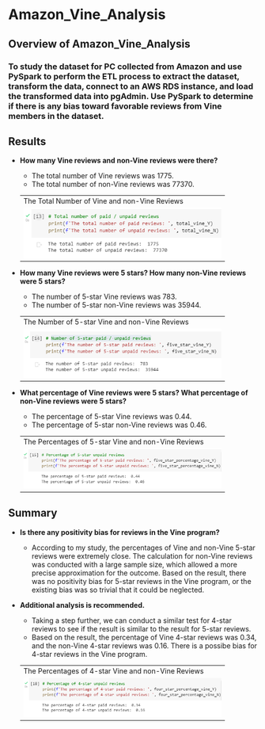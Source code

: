# Amazon_Vine_Analysis

## **Overview of Amazon_Vine_Analysis**

### To study the dataset for PC collected from Amazon and use PySpark to perform the ETL process to extract the dataset, transform the data, connect to an AWS RDS instance, and load the transformed data into pgAdmin. Use PySpark to determine if there is any bias toward favorable reviews from Vine members in the dataset.

## **Results**

- **How many Vine reviews and non-Vine reviews were there?**

   * The total number of Vine reviews was 1775.
   * The total number of non-Vine reviews was 77370.

  <table>
  <tr>
    <td>The Total Number of Vine and non-Vine Reviews</td>
  </tr>
  <tr>
    <td><img src="Images/Total_Paid_&_Unpaid_Reviews.PNG" width=400></td>
  </tr>
  </table>
  
- **How many Vine reviews were 5 stars? How many non-Vine reviews were 5 stars?**
  
   * The number of 5-star Vine reviews was 783.
   * The number of 5-star non-Vine reviews was 35944.
  
  <table>
  <tr>
    <td>The Number of 5-star Vine and non-Vine Reviews</td>
  </tr>
  <tr>
    <td><img src="Images/5_star_reviews_Counts.PNG" width=400></td>
  </tr>
  </table>
  
- **What percentage of Vine reviews were 5 stars? What percentage of non-Vine reviews were 5 stars?**
  
   * The percentage of 5-star Vine reviews was 0.44.
   * The percentage of 5-star non-Vine reviews was 0.46.
   
  <table>
  <tr>
    <td>The Percentages of 5-star Vine and non-Vine Reviews</td>
  </tr>
  <tr>
    <td><img src="Images/5_star_reviews_Percentages.PNG" width=400></td>
  </tr>
  </table>

## **Summary**

- **Is there any positivity bias for reviews in the Vine program?**

  * According to my study, the percentages of Vine and non-Vine 5-star reviews were extremely close. The calculation for non-Vine reviews was conducted with a large sample size, which allowed a more precise approximation for the outcome. Based on the result, there was no positivity bias for 5-star reviews in the Vine program, or the existing bias was so trivial that it could be neglected.

- **Additional analysis is recommended.**
  
  * Taking a step further, we can conduct a similar test for 4-star reviews to see if the result is similar to the result for 5-star reviews.
  * Based on the result, the percentage of Vine 4-star reviews was 0.34, and the non-Vine 4-star reviews was 0.16. There is a possibe bias for 4-star reviews in the Vine program.
  <table>
  <tr>
    <td>The Percentages of 4-star Vine and non-Vine Reviews</td>
  </tr>
  <tr>
    <td><img src="Images/4_star_reviews_Percentages.PNG" width=400></td>
  </tr>
  </table>
